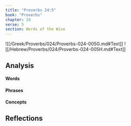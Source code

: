 ```yaml
---
title: "Proverbs 24:5"
book: "Proverbs"
chapter: 24
verse: 5
section: Words of the Wise
---
```

![[/Greek/Proverbs/024/Proverbs-024-005G.md#Text]]
![[/Hebrew/Proverbs/024/Proverbs-024-005H.md#Text]]

## Analysis

#### Words

#### Phrases

#### Concepts

## Reflections
